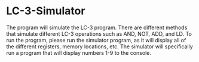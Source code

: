# LC-3-Simulator
The program will simulate the LC-3 program. There are different methods that simulate different LC-3 operations such as AND, NOT, ADD, and LD.
To run the program, please run the simulator program, as it will display all of the different registers, memory locations, etc.
The simulator will specifically run a program that will display numbers 1-9 to the console.
